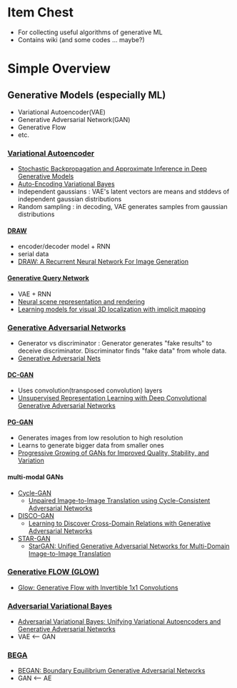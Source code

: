# Item Chest
- For collecting useful algorithms of generative ML
- Contains wiki (and some codes ... maybe?)

# Simple Overview

## Generative Models (especially ML)
- Variational Autoencoder(VAE)
- Generative Adversarial Network(GAN)
- Generative Flow
- etc.

### [Variational Autoencoder](Wiki/VAE.md)
- [Stochastic Backpropagation and Approximate Inference in Deep Generative Models](https://arxiv.org/abs/1312.6114)
- [Auto-Encoding Variational Bayes](https://arxiv.org/abs/1312.6114)
- Independent gaussians : VAE's latent vectors are means and stddevs of independent gaussian distributions
- Random sampling : in decoding, VAE generates samples from gaussian distributions

#### [DRAW](Wiki/DRAW.md)
- encoder/decoder model + RNN
- serial data
- [DRAW: A Recurrent Neural Network For Image Generation](https://arxiv.org/abs/1502.04623)

#### [Generative Query Network](Wiki/GQN.md)
- VAE + RNN
- [Neural scene representation and rendering](https://deepmind.com/blog/neural-scene-representation-and-rendering/)
- [Learning models for visual 3D localization with implicit mapping](https://arxiv.org/pdf/1807.03149.pdf)

### [Generative Adversarial Networks](Wiki/GAN.md)
- Generator vs discriminator : Generator generates "fake results" to deceive discriminator. Discriminator finds "fake data" from whole data.
- [Generative Adversarial Nets](https://arxiv.org/abs/1406.2661)

#### [DC-GAN](Wiki/DCGAN.md)
  - Uses convolution(transposed convolution) layers
  - [Unsupervised Representation Learning with Deep Convolutional Generative Adversarial Networks](https://arxiv.org/abs/1511.06434)

#### [PG-GAN](Wiki/PGGAN.md)
  - Generates images from low resolution to high resolution
  - Learns to generate bigger data from smaller ones
  - [Progressive Growing of GANs for Improved Quality, Stability, and Variation](https://arxiv.org/abs/1710.10196)

#### multi-modal GANs
  - [Cycle-GAN](Wiki/CycleGAN.md)
    - [Unpaired Image-to-Image Translation using Cycle-Consistent Adversarial Networks](https://arxiv.org/abs/1703.10593)
  - [DISCO-GAN](Wiki/DiscoGAN.md)
    - [Learning to Discover Cross-Domain Relations with Generative Adversarial Networks](https://arxiv.org/abs/1703.05192)
  - [STAR-GAN](Wiki/StarGAN.md)
    - [StarGAN: Unified Generative Adversarial Networks for Multi-Domain Image-to-Image Translation](https://arxiv.org/abs/1711.09020)

### [Generative FLOW (GLOW)](Wiki/GLOW.md)
- [Glow: Generative Flow with Invertible 1x1 Convolutions](https://arxiv.org/abs/1807.03039)

### [Adversarial Variational Bayes](https://github.com/LMescheder/AdversarialVariationalBayes)
- [Adversarial Variational Bayes: Unifying Variational Autoencoders and Generative Adversarial Networks](https://arxiv.org/abs/1701.04722)
- VAE <-- GAN

### [BEGA](https://github.com/carpedm20/BEGAN-tensorflow)
- [BEGAN: Boundary Equilibrium Generative Adversarial Networks](https://arxiv.org/abs/1703.10717)
- GAN <-- AE
